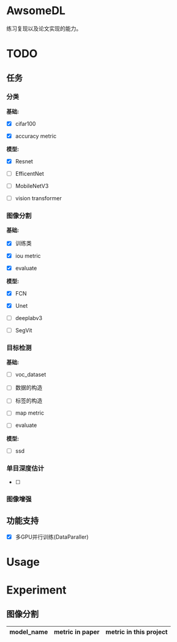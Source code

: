 # AwsomeDL

练习复现以及论文实现的能力。

# TODO

## 任务

### 分类

**基础:**

- [x] cifar100

- [x] accuracy metric

**模型:**

- [x] Resnet

- [ ] EfficentNet

- [ ] MobileNetV3

- [ ] vision transformer

### 图像分割

**基础:**

- [x] 训练类

- [x] iou metric

- [x] evaluate

**模型:**

- [x] FCN

- [x] Unet

- [ ] deeplabv3

- [ ] SegVit

### 目标检测

**基础:**

- [ ] voc_dataset

- [ ] 数据的构造

- [ ] 标签的构造

- [ ] map metric

- [ ] evaluate

**模型:**

- [ ] ssd

### 单目深度估计

- [ ] 

### 图像增强


## 功能支持

- [x] 多GPU并行训练(DataParaller)

# Usage



# Experiment


## 图像分割

|model_name|metric in paper|metric in this project|
|---|---|---|





